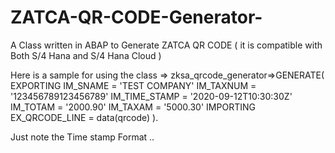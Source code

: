 # ZATCA-QR-CODE-Generator-
A Class written in ABAP to Generate ZATCA QR CODE ( it is compatible with Both S/4 Hana and S/4 Hana Cloud  )

Here is a sample for using the class =>
zksa_qrcode_generator=>GENERATE(
  EXPORTING
    IM_SNAME       = 'TEST COMPANY'
    IM_TAXNUM      = '123456789123456789'
    IM_TIME_STAMP  = '2020-09-12T10:30:30Z'
    IM_TOTAM       = '2000.90'
    IM_TAXAM       = '5000.30'
  IMPORTING
    EX_QRCODE_LINE = data(qrcode)
).

Just note the Time stamp Format ..
